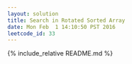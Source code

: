 ```yaml
---
layout: solution
title: Search in Rotated Sorted Array
date: Mon Feb  1 14:10:50 PST 2016
leetcode_id: 33
---
```

{% include_relative README.md %}
